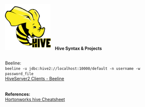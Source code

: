 <br><img src="images/Apache_Hive_logo.png" class="inline"/>&ensp;&ensp;<b>Hive Syntax & Projects</b>

<br>Beeline:
<br>```beeline -u jdbc:hive2://localhost:10000/default -n username -w password_file```
<br><a href="https://cwiki.apache.org/confluence/display/Hive/HiveServer2+Clients">HiveServer2 Clients - Beeline</a>
<br>
<br>
<br><b>References:</b>
<br><a href="http://hortonworks.com/blog/hive-cheat-sheet-for-sql-users/">Hortonworks hive Cheatsheet</a>
